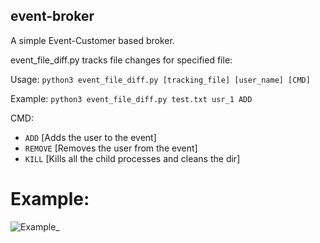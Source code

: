 ## event-broker
A simple Event-Customer based broker.

event_file_diff.py tracks file changes for specified file:

Usage: `python3 event_file_diff.py [tracking_file] [user_name] [CMD]`

Example: `python3 event_file_diff.py test.txt usr_1 ADD`

CMD:
- `ADD` [Adds the user to the event]
- `REMOVE` [Removes the user from the event]
- `KILL` [Kills all the child processes and cleans the dir]

# Example:

![Example_](demo/enlyze_demo.gif)